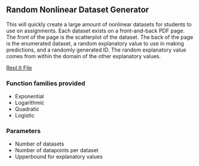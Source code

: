 ## Random Nonlinear Dataset Generator
  
This will quickly create a large amount of nonlinear datasets for students to use on assignments. Each dataset exists on a front-and-back PDF page. The front of the page is the scatterplot of the dataset. The back of the page is the enumerated dataset, a random explanatory value to use in making predictions, and a randomly generated ID. The random explanatory value comes from within the domain of the other explanatory values.  

[Repl.It File](https://replit.com/@YULitle/MakeRandomData#main.r)

### Function families provided
- Exponential
- Logarithmic
- Quadratic
- Logistic
### Parameters
- Number of datasets
- Number of datapoints per dataset
- Upperbound for explanatory values

